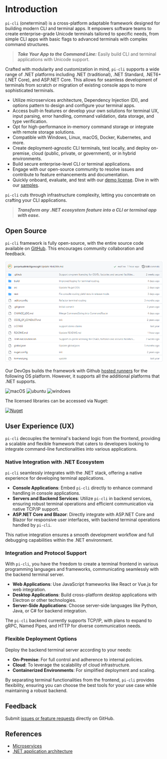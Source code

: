 # Introduction
`pi-cli` (oneterminal) is a cross-platform adaptable framework designed for building modern CLI and terminal apps. It empowers software teams to create enterprise-grade Unicode terminals tailored to specific needs, from simple CLI apps with basic flags to advanced terminals with complex command structures.

> ***Take Your App to the Command Line:*** Easily build CLI and terminal applications with Unicode support.

Crafted with modularity and customization in mind, `pi-cli` supports a wide range of .NET platforms including .NET (traditional), .NET Standard, .NET6+ (.NET Core), and ASP.NET Core. This allows for seamless development of terminals from scratch or migration of existing console apps to more sophisticated terminals.

- Utilize microservices architecture, Dependency Injection (DI), and options pattern to design and configure your terminal apps.
- Access built-in features or develop your own solutions for terminal UX, input parsing, error handling, command validation, data storage, and type verification.
- Opt for high-performance in-memory command storage or integrate with remote storage solutions.
- Compatible with Windows, Linux, macOS, Docker, Kubernetes, and more.
- Create deployment-agnostic CLI terminals, test locally, and deploy on-premise, cloud (public, private, or government), or in hybrid environments.
- Build secure enterprise-level CLI or terminal applications.
- Engage with our open-source community to resolve issues and contribute to feature enhancements and documentation.
- Quickly onboard, evaluate, and test with our [demo license](gs/demo.md). Dive in with our [samples](gs/samples.md).

`pi-cli` cuts through infrastructure complexity, letting you concentrate on crafting your CLI applications.

> ***Transform any .NET ecosystem feature into a CLI or terminal app with ease.***

## Open Source
`pi-cli` framework is fully open-source, with the entire source code available on [GitHub](https://github.com/perpetualintelligence/oneterminal). This encourages community collaboration and feedback.

![repo](../../images/picli/framework/repo.png)

Our DevOps builds the framework with Github [hosted runners](https://docs.github.com/en/actions/using-github-hosted-runners/about-github-hosted-runners) for the following OS platform. However, it supports all the additional platforms that .NET supports.

![macOS](https://img.shields.io/badge/macOS-grey?style=flat-square&logo=macos)
![ubuntu](https://img.shields.io/badge/ubuntu-grey?style=flat-square&logo=ubuntu)
![windows](https://img.shields.io/badge/windows-grey?style=flat-square&logo=windows)

The licensed libraries can be accessed via Nuget:

[![Nuget](https://img.shields.io/nuget/vpre/PerpetualIntelligence.Terminal?label=PerpetualIntelligence.Terminal)](https://www.nuget.org/packages/PerpetualIntelligence.Terminal)

## User Experience (UX)

`pi-cli` decouples the terminal's backend logic from the frontend, providing a scalable and flexible framework that caters to developers looking to integrate command-line functionalities into various applications.

### Native Integration with .NET Ecosystem

`pi-cli` seamlessly integrates with the .NET stack, offering a native experience for developing terminal applications.

- **Console Applications**: Embed `pi-cli` directly to enhance command handling in console applications.
- **Servers and Backend Services**: Utilize `pi-cli` in backend services, ensuring robust terminal operations and efficient communication via native TCP/IP support.
- **ASP.NET Core and Blazor**: Directly integrate with ASP.NET Core and Blazor for responsive user interfaces, with backend terminal operations handled by `pi-cli`.

This native integration ensures a smooth development workflow and full debugging capabilities within the .NET environment.

### Integration and Protocol Support

With `pi-cli`, you have the freedom to create a terminal frontend in various programming languages and frameworks, communicating seamlessly with the backend terminal server.

- **Web Applications**: Use JavaScript frameworks like React or Vue.js for web integration.
- **Desktop Applications**: Build cross-platform desktop applications with Electron or other technologies.
- **Server-Side Applications**: Choose server-side languages like Python, Java, or C# for backend integration.

The `pi-cli` backend currently supports TCP/IP, with plans to expand to gRPC, Named Pipes, and HTTP for diverse communication needs.

### Flexible Deployment Options

Deploy the backend terminal server according to your needs:

- **On-Premise**: For full control and adherence to internal policies.
- **Cloud**: To leverage the scalability of cloud infrastructure.
- **Containerized Environments**: For simplified deployment and scaling.

By separating terminal functionalities from the frontend, `pi-cli` provides flexibility, ensuring you can choose the best tools for your use case while maintaining a robust backend.

## Feedback
Submit [issues or feature requests](https://github.com/perpetualintelligence/oneterminal/issues) directly on GitHub.

## References
- [Microservices](https://github.com/dotnet/docs/tree/main/docs/architecture/microservices)
- [.NET application architecture](https://docs.microsoft.com/en-us/dotnet/architecture/)